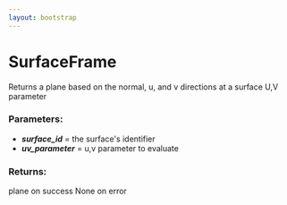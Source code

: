 ```yaml
---
layout: bootstrap
---
```


# SurfaceFrame

Returns a plane based on the normal, u, and v directions at a surface
        U,V parameter
          

### Parameters:

- ***surface_id*** = the surface's identifier
- ***uv_parameter*** = u,v parameter to evaluate
        

### Returns:


plane on success
None on error
        


